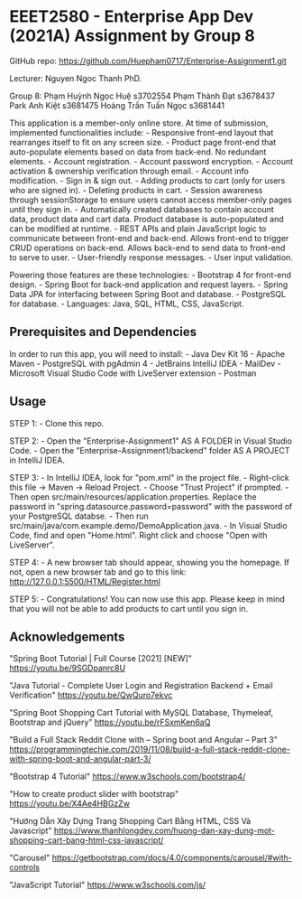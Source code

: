 # EEET2580 - Enterprise App Dev (2021A) Assignment by Group 8

GitHub repo: https://github.com/Huepham0717/Enterprise-Assignment1.git

Lecturer: Nguyen Ngoc Thanh PhD.

Group 8:
Phạm Huỳnh Ngọc Huệ		s3702554
Phạm Thành Đạt			s3678437
Park Anh Kiệt			s3681475
Hoàng Trần Tuấn Ngọc	s3681441

This application is a member-only online store. At time of submission, implemented functionalities include:
	- Responsive front-end layout that rearranges itself to fit on any screen size.
	- Product page front-end that auto-populate elements based on data from back-end. No redundant elements.
	- Account registration.
	- Account password encryption.
	- Account activation & ownership verification through email.
	- Account info modification.
	- Sign in & sign out.
	- Adding products to cart (only for users who are signed in).
	- Deleting products in cart.
	- Session awareness through sessionStorage to ensure users cannot access member-only pages until they sign in.
	- Automatically created databases to contain account data, product data and cart data. Product database is auto-populated and can be modified at runtime.
	- REST APIs and plain JavaScript logic to communicate between front-end and back-end. Allows front-end to trigger CRUD operations on back-end. Allows back-end to send data to front-end to serve to user.
	- User-friendly response messages.
	- User input validation.

Powering those features are these technologies:
	- Bootstrap 4 for front-end design.
	- Spring Boot for back-end application and request layers.
	- Spring Data JPA for interfacing between Spring Boot and database.
	- PostgreSQL for database.
	- Languages: Java, SQL, HTML, CSS, JavaScript.

## Prerequisites and Dependencies

In order to run this app, you will need to install:
	- Java Dev Kit 16
	- Apache Maven
	- PostgreSQL with pgAdmin 4
	- JetBrains IntelliJ IDEA
	- MailDev
	- Microsoft Visual Studio Code with LiveServer extension
	- Postman

## Usage

STEP 1:
	- Clone this repo.

STEP 2:
	- Open the "Enterprise-Assignment1" AS A FOLDER in Visual Studio Code.
	- Open the "Enterprise-Assignment1/backend" folder AS A PROJECT in IntelliJ IDEA.

STEP 3:
	- In IntelliJ IDEA, look for "pom.xml" in the project file. 
		- Right-click this file -> Maven -> Reload Project. 
		- Choose "Trust Project" if prompted. 
		- Then open src/main/resources/application.properties. Replace the password in "spring.datasource.password=password" with the password of your PostgreSQL databse. 
		- Then run src/main/java/com.example.demo/DemoApplication.java.
	- In Visual Studio Code, find and open "Home.html". Right click and choose "Open with LiveServer".
	
STEP 4:
	- A new browser tab should appear, showing you the homepage. If not, open a new browser tab and go to this link: http://127.0.0.1:5500/HTML/Register.html
	
STEP 5: 
	- Congratulations! You can now use this app. Please keep in mind that you will not be able to add products to cart until you sign in.

## Acknowledgements
"Spring Boot Tutorial | Full Course [2021] [NEW]"
https://youtu.be/9SGDpanrc8U

"Java Tutorial - Complete User Login and Registration Backend + Email Verification"
https://youtu.be/QwQuro7ekvc

"Spring Boot Shopping Cart Tutorial with MySQL Database, Thymeleaf, Bootstrap and jQuery"
https://youtu.be/rFSxmKen6aQ

"Build a Full Stack Reddit Clone with – Spring boot and Angular – Part 3"
https://programmingtechie.com/2019/11/08/build-a-full-stack-reddit-clone-with-spring-boot-and-angular-part-3/

"Bootstrap 4 Tutorial"
https://www.w3schools.com/bootstrap4/

"How to create product slider with bootstrap"
https://youtu.be/X4Ae4HBGzZw

"Hướng Dẫn Xây Dựng Trang Shopping Cart Bằng HTML, CSS Và Javascript"
https://www.thanhlongdev.com/huong-dan-xay-dung-mot-shopping-cart-bang-html-css-javascript/

"Carousel"
https://getbootstrap.com/docs/4.0/components/carousel/#with-controls

"JavaScript Tutorial"
https://www.w3schools.com/js/

